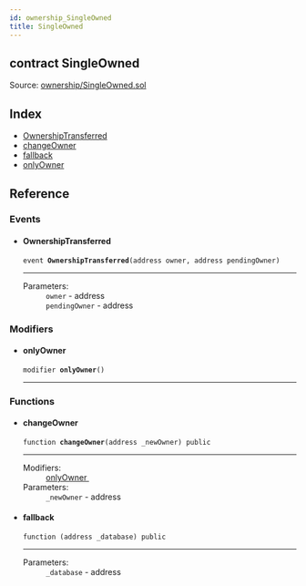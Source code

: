 ```yaml
---
id: ownership_SingleOwned
title: SingleOwned
---
```


<div class="contract-doc"><div class="contract"><h2 class="contract-header"><span class="contract-kind">contract</span> SingleOwned</h2><div class="source">Source: <a href="https://github.com/MyBitFoundation/MyBit-Network.tech//blob/v0.1.9/contracts/ownership/SingleOwned.sol" target="_blank">ownership/SingleOwned.sol</a></div></div><div class="index"><h2>Index</h2><ul><li><a href="ownership_SingleOwned.html#OwnershipTransferred">OwnershipTransferred</a></li><li><a href="ownership_SingleOwned.html#changeOwner">changeOwner</a></li><li><a href="ownership_SingleOwned.html#">fallback</a></li><li><a href="ownership_SingleOwned.html#onlyOwner">onlyOwner</a></li></ul></div><div class="reference"><h2>Reference</h2><div class="events"><h3>Events</h3><ul><li><div class="item event"><span id="OwnershipTransferred" class="anchor-marker"></span><h4 class="name">OwnershipTransferred</h4><div class="body"><code class="signature">event <strong>OwnershipTransferred</strong><span>(address owner, address pendingOwner) </span></code><hr/><dl><dt><span class="label-parameters">Parameters:</span></dt><dd><div><code>owner</code> - address</div><div><code>pendingOwner</code> - address</div></dd></dl></div></div></li></ul></div><div class="modifiers"><h3>Modifiers</h3><ul><li><div class="item modifier"><span id="onlyOwner" class="anchor-marker"></span><h4 class="name">onlyOwner</h4><div class="body"><code class="signature">modifier <strong>onlyOwner</strong><span>() </span></code><hr/></div></div></li></ul></div><div class="functions"><h3>Functions</h3><ul><li><div class="item function"><span id="changeOwner" class="anchor-marker"></span><h4 class="name">changeOwner</h4><div class="body"><code class="signature">function <strong>changeOwner</strong><span>(address _newOwner) </span><span>public </span></code><hr/><dl><dt><span class="label-modifiers">Modifiers:</span></dt><dd><a href="ownership_SingleOwned.html#onlyOwner">onlyOwner </a></dd><dt><span class="label-parameters">Parameters:</span></dt><dd><div><code>_newOwner</code> - address</div></dd></dl></div></div></li><li><div class="item function"><span id="fallback" class="anchor-marker"></span><h4 class="name">fallback</h4><div class="body"><code class="signature">function <strong></strong><span>(address _database) </span><span>public </span></code><hr/><dl><dt><span class="label-parameters">Parameters:</span></dt><dd><div><code>_database</code> - address</div></dd></dl></div></div></li></ul></div></div></div>
